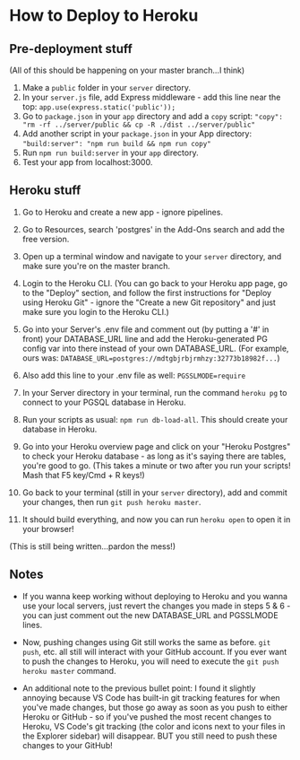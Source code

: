 # How to Deploy to Heroku

## Pre-deployment stuff
(All of this should be happening on your master branch...I think)
1. Make a `public` folder in your `server` directory.
1. In your `server.js` file, add Express middleware - add this line near the top:
  `app.use(express.static('public'));`
1. Go to `package.json` in your `app` directory and add a `copy` script: 
  `"copy": "rm -rf ../server/public && cp -R ./dist ../server/public"`
1. Add another script in your `package.json` in your App directory:
  `"build:server": "npm run build && npm run copy"`
1. Run `npm run build:server` in your `app` directory.
1. Test your app from localhost:3000.

## Heroku stuff
1. Go to Heroku and create a new app - ignore pipelines.

1. Go to Resources, search 'postgres' in the Add-Ons search and add the free version.

1. Open up a terminal window and navigate to your `server` directory, and make sure you're on the master branch.

1. Login to the Heroku CLI. (You can go back to your Heroku app page, go to the "Deploy" section, and follow the first instructions for "Deploy using Heroku Git" - ignore the "Create a new Git repository" and just make sure you login to the Heroku CLI.)

1. Go into your Server's .env file and comment out (by putting a '#' in front) your DATABASE_URL line and add the Heroku-generated PG config var into there instead of your own DATABASE_URL. (For example, ours was: `DATABASE_URL=postgres://mdtgbjrbjrmhzy:32773b18982f...`)

1. Also add this line to your .env file as well:
  `PGSSLMODE=require`

1. In your Server directory in your terminal, run the command `heroku pg` to connect to your PGSQL database in Heroku.

1. Run your scripts as usual: `npm run db-load-all`. This should create your database in Heroku.

1. Go into your Heroku overview page and click on your "Heroku Postgres" to check your Heroku database - as long as it's saying there are tables, you're good to go. (This takes a minute or two after you run your scripts! Mash that F5 key/Cmd + R keys!)

1. Go back to your terminal (still in your `server` directory), add and commit your changes, then run `git push heroku master`.

1. It should build everything, and now you can run `heroku open` to open it in your browser!

(This is still being written...pardon the mess!)

## Notes
* If you wanna keep working without deploying to Heroku and you wanna use your local servers, just revert the changes you made in steps 5 & 6 - you can just comment out the new DATABASE_URL and PGSSLMODE lines.

* Now, pushing changes using Git still works the same as before. `git push`, etc. all still will interact with your GitHub account. If you ever want to push the changes to Heroku, you will need to execute the `git push heroku master` command. 

* An additional note to the previous bullet point: I found it slightly annoying because VS Code has built-in git tracking features for when you've made changes, but those go away as soon as you push to either Heroku or GitHub - so if you've pushed the most recent changes to Heroku, VS Code's git tracking (the color and icons next to your files in the Explorer sidebar) will disappear. BUT you still need to push these changes to your GitHub!


<!-- 1. Once done, go back to Settings and look at your config vars for your PGSQL. -->
<!-- 1. Run `npm run copy` in your App directory. (OPTIONAL)
1. Run `npm run build` in your App directory. (OPTIONAL)
1. Go to your the Settings section of your Heroku App and add your .env variables into the key-value fields -->
